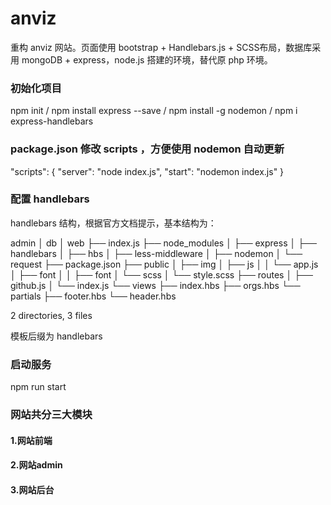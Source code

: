 # anviz
重构 anviz 网站。页面使用 bootstrap + Handlebars.js + SCSS布局，数据库采用 mongoDB + express，node.js 搭建的环境，替代原 php 环境。

### 初始化项目
npm init /
npm install express --save /
npm install -g nodemon /
npm i express-handlebars

### package.json 修改 scripts ，方便使用 nodemon 自动更新
"scripts": {
    "server": "node index.js",
    "start": "nodemon index.js"
 }
 
### 配置 handlebars
handlebars 结构，根据官方文档提示，基本结构为：


admin
│
db
│
web
├── index.js
├── node_modules
│   ├── express
│   ├── handlebars
│   ├── hbs
│   ├── less-middleware
│   ├── nodemon
│   └── request
├── package.json
├── public
│   ├── img
│   ├── js
│   │   └── app.js
│   ├── font
│   │   ├── font
│   └── scss
│       └── style.scss
├── routes
│   ├── github.js
│   └── index.js
└── views
    ├── index.hbs
    ├── orgs.hbs
    └── partials
      ├── footer.hbs
      └── header.hbs

2 directories, 3 files

模板后缀为 handlebars


 ### 启动服务
 npm run start

### 网站共分三大模块
#### 1.网站前端
#### 2.网站admin
#### 3.网站后台

